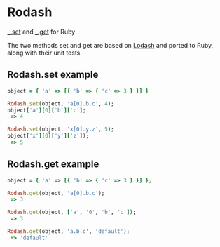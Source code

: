 # Rodash
[_.set](https://lodash.com/docs#set) and [_.get](https://lodash.com/docs#get) for Ruby

The two methods set and get are based on [Lodash](https://lodash.com/) and ported to Ruby, along with their unit tests.

## Rodash.set example

```ruby
object = { 'a' => [{ 'b' => { 'c' => 3 } }] }

Rodash.set(object, 'a[0].b.c', 4);
object['a'][0]['b']['c'];
 => 4

Rodash.set(object, 'x[0].y.z', 5);
object['x'][0]['y']['z']);
 => 5
```

## Rodash.get example

```ruby
object = { 'a' => [{ 'b' => { 'c' => 3 } }] };

Rodash.get(object, 'a[0].b.c');
 => 3

Rodash.get(object, ['a', '0', 'b', 'c']);
 => 3

Rodash.get(object, 'a.b.c', 'default');
 => 'default'
```
